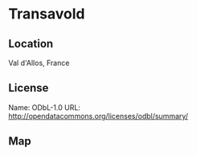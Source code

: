 # Transavold
    
## Location

Val d'Allos, France

## License

Name: ODbL-1.0
URL: http://opendatacommons.org/licenses/odbl/summary/

## Map

<WorldMap topic="public-transport/rtfs-rt/Transavold/vehicle_positions/#" />
